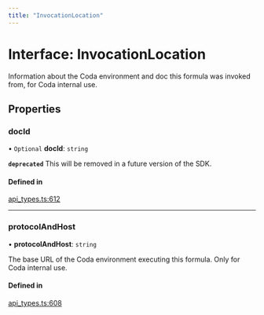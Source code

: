 ```yaml
---
title: "InvocationLocation"
---
```

# Interface: InvocationLocation

Information about the Coda environment and doc this formula was invoked from, for Coda internal use.

## Properties

### docId

• `Optional` **docId**: `string`

**`deprecated`** This will be removed in a future version of the SDK.

#### Defined in

[api_types.ts:612](https://github.com/coda/packs-sdk/blob/main/api_types.ts#L612)

___

### protocolAndHost

• **protocolAndHost**: `string`

The base URL of the Coda environment executing this formula. Only for Coda internal use.

#### Defined in

[api_types.ts:608](https://github.com/coda/packs-sdk/blob/main/api_types.ts#L608)
